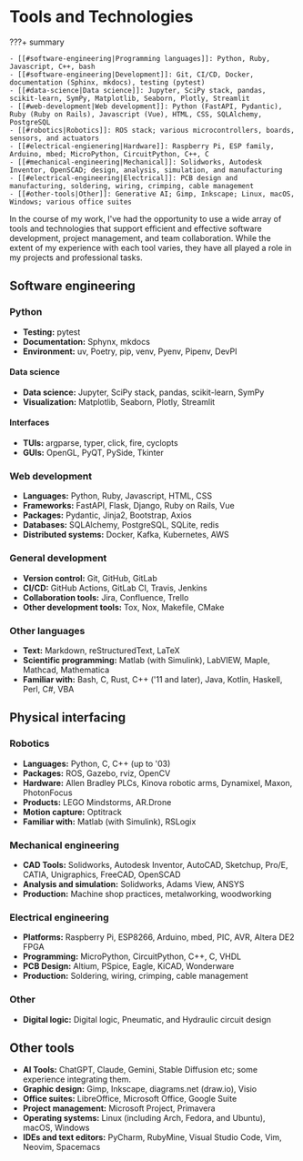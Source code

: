 # Tools and Technologies

???+ summary

    - [[#software-engineering|Programming languages]]: Python, Ruby, Javascript, C++, bash
    - [[#software-engineering|Development]]: Git, CI/CD, Docker, documentation (Sphinx, mkdocs), testing (pytest)
    - [[#data-science|Data science]]: Jupyter, SciPy stack, pandas, scikit-learn, SymPy, Matplotlib, Seaborn, Plotly, Streamlit
    - [[#web-development|Web development]]: Python (FastAPI, Pydantic), Ruby (Ruby on Rails), Javascript (Vue), HTML, CSS, SQLAlchemy, PostgreSQL
    - [[#robotics|Robotics]]: ROS stack; various microcontrollers, boards, sensors, and actuators
    - [[#electrical-engienering|Hardware]]: Raspberry Pi, ESP family, Arduino, mbed; MicroPython, CircuitPython, C++, C
    - [[#mechanical-engineering|Mechanical]]: Solidworks, Autodesk Inventor, OpenSCAD; design, analysis, simulation, and manufacturing
    - [[#electrical-engineering|Electrical]]: PCB design and manufacturing, soldering, wiring, crimping, cable management
    - [[#other-tools|Other]]: Generative AI; Gimp, Inkscape; Linux, macOS, Windows; various office suites

In the course of my work, I've had the opportunity to use a wide array of tools and technologies that support
efficient and effective software development, project management, and team collaboration.
While the extent of my experience with each tool varies, they have all played a role in my projects and professional tasks.

## Software engineering

### Python

- **Testing:** pytest
- **Documentation:** Sphynx, mkdocs
- **Environment:** uv, Poetry, pip, venv, Pyenv, Pipenv, DevPI

#### Data science

- **Data science:** Jupyter, SciPy stack, pandas, scikit-learn, SymPy
- **Visualization:** Matplotlib, Seaborn, Plotly, Streamlit

#### Interfaces

- **TUIs:** argparse, typer, click, fire, cyclopts
- **GUIs:** OpenGL, PyQT, PySide, Tkinter

### Web development

- **Languages:** Python, Ruby, Javascript, HTML, CSS
- **Frameworks:** FastAPI, Flask, Django, Ruby on Rails, Vue
- **Packages:** Pydantic, Jinja2, Bootstrap, Axios
- **Databases:** SQLAlchemy, PostgreSQL, SQLite, redis
- **Distributed systems:** Docker, Kafka, Kubernetes, AWS

### General development

- **Version control:** Git, GitHub, GitLab
- **CI/CD:** GitHub Actions, GitLab CI, Travis, Jenkins
- **Collaboration tools:** Jira, Confluence, Trello
- **Other development tools:** Tox, Nox, Makefile, CMake

### Other languages

- **Text:** Markdown, reStructuredText, LaTeX
- **Scientific programming:** Matlab (with Simulink), LabVIEW, Maple, Mathcad, Mathematica
- **Familiar with:** Bash, C, Rust, C++ ('11 and later), Java, Kotlin, Haskell, Perl, C#, VBA

## Physical interfacing

### Robotics

- **Languages:** Python, C, C++ (up to '03)
- **Packages:** ROS, Gazebo, rviz, OpenCV
- **Hardware:** Allen Bradley PLCs, Kinova robotic arms, Dynamixel, Maxon, PhotonFocus
- **Products:** LEGO Mindstorms, AR.Drone
- **Motion capture:** Optitrack
- **Familiar with:** Matlab (with Simulink), RSLogix

### Mechanical engineering

- **CAD Tools:** Solidworks, Autodesk Inventor, AutoCAD, Sketchup, Pro/E, CATIA, Unigraphics, FreeCAD, OpenSCAD
- **Analysis and simulation:** Solidworks, Adams View, ANSYS
- **Production:** Machine shop practices, metalworking, woodworking

### Electrical engineering

- **Platforms:** Raspberry Pi, ESP8266, Arduino, mbed, PIC, AVR, Altera DE2 FPGA
- **Programming:** MicroPython, CircuitPython, C++, C, VHDL
- **PCB Design:** Altium, PSpice, Eagle, KiCAD, Wonderware
- **Production:** Soldering, wiring, crimping, cable management

### Other

- **Digital logic:** Digital logic, Pneumatic, and Hydraulic circuit design

## Other tools

- **AI Tools:** ChatGPT, Claude, Gemini, Stable Diffusion etc; some experience integrating them.
- **Graphic design:** Gimp, Inkscape, diagrams.net (draw.io), Visio
- **Office suites:** LibreOffice, Microsoft Office, Google Suite
- **Project management:** Microsoft Project, Primavera
- **Operating systems:** Linux (including Arch, Fedora, and Ubuntu), macOS, Windows
- **IDEs and text editors:** PyCharm, RubyMine, Visual Studio Code, Vim, Neovim, Spacemacs
